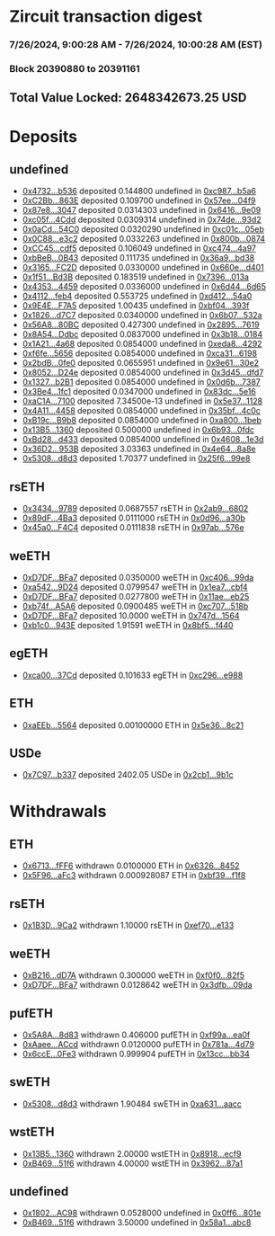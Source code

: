 # Zircuit transaction digest
### 7/26/2024, 9:00:28 AM - 7/26/2024, 10:00:28 AM (EST)
### Block 20390880 to 20391161

## Total Value Locked: 2648342673.25 USD

# Deposits
## undefined
- [0x4732...b536](https://etherscan.io/address/0x47323DB4ae87caE706FF228cb6BdEA8b2905b536) deposited 0.144800 undefined in [0xc987...b5a6](https://etherscan.io/tx/0x47323DB4ae87caE706FF228cb6BdEA8b2905b536)
- [0xC2Bb...863E](https://etherscan.io/address/0xC2BbA7cFE03b527020D7ECFf5278660042df863E) deposited 0.109700 undefined in [0x57ee...04f9](https://etherscan.io/tx/0xC2BbA7cFE03b527020D7ECFf5278660042df863E)
- [0x87e8...3047](https://etherscan.io/address/0x87e80944A46C0b3729442721036c0267d4063047) deposited 0.0314303 undefined in [0x6416...9e09](https://etherscan.io/tx/0x87e80944A46C0b3729442721036c0267d4063047)
- [0xc05f...4Cdd](https://etherscan.io/address/0xc05fD304EB743B428753F9b9DE45AcaA36Ba4Cdd) deposited 0.0309314 undefined in [0x74de...93d2](https://etherscan.io/tx/0xc05fD304EB743B428753F9b9DE45AcaA36Ba4Cdd)
- [0x0aCd...54C0](https://etherscan.io/address/0x0aCdFb142a3B7f6DCb504951fc7141a0536f54C0) deposited 0.0320290 undefined in [0xc01c...05eb](https://etherscan.io/tx/0x0aCdFb142a3B7f6DCb504951fc7141a0536f54C0)
- [0x0C88...e3c2](https://etherscan.io/address/0x0C88D6Aa7F258d2dbC82EC3e03F20C8106E7e3c2) deposited 0.0332263 undefined in [0x800b...0874](https://etherscan.io/tx/0x0C88D6Aa7F258d2dbC82EC3e03F20C8106E7e3c2)
- [0xCC45...cdf5](https://etherscan.io/address/0xCC45a7dc80Ec70508cc0271595139B407bC6cdf5) deposited 0.106049 undefined in [0xc474...4a97](https://etherscan.io/tx/0xCC45a7dc80Ec70508cc0271595139B407bC6cdf5)
- [0xbBeB...0B43](https://etherscan.io/address/0xbBeBe265d59F64dA8f1Ef89c8DCeB9630f950B43) deposited 0.111735 undefined in [0x36a9...bd38](https://etherscan.io/tx/0xbBeBe265d59F64dA8f1Ef89c8DCeB9630f950B43)
- [0x3165...FC2D](https://etherscan.io/address/0x316539d8c7C42EB60A579Cb3A791726893a5FC2D) deposited 0.0330000 undefined in [0x660e...d401](https://etherscan.io/tx/0x316539d8c7C42EB60A579Cb3A791726893a5FC2D)
- [0x1f51...Bd3B](https://etherscan.io/address/0x1f5199B554D4Ff2ef9D144873e242d37A69CBd3B) deposited 0.183519 undefined in [0x7396...013a](https://etherscan.io/tx/0x1f5199B554D4Ff2ef9D144873e242d37A69CBd3B)
- [0x4353...4459](https://etherscan.io/address/0x4353499FCE584c1E6e86d1be5985665D02D74459) deposited 0.0336000 undefined in [0x6d44...6d65](https://etherscan.io/tx/0x4353499FCE584c1E6e86d1be5985665D02D74459)
- [0x4112...feb4](https://etherscan.io/address/0x4112EFB4297F6e104dc6992Cd550fA491880feb4) deposited 0.553725 undefined in [0xd412...54a0](https://etherscan.io/tx/0x4112EFB4297F6e104dc6992Cd550fA491880feb4)
- [0x9E4E...F7A5](https://etherscan.io/address/0x9E4E6E06eFddE033953494dd72F1834A9BbbF7A5) deposited 1.00435 undefined in [0xbf04...393f](https://etherscan.io/tx/0x9E4E6E06eFddE033953494dd72F1834A9BbbF7A5)
- [0x1826...d7C7](https://etherscan.io/address/0x1826360bDa61A90230E25aDEF70b2Ac29450d7C7) deposited 0.0340000 undefined in [0x6b07...532a](https://etherscan.io/tx/0x1826360bDa61A90230E25aDEF70b2Ac29450d7C7)
- [0x56A8...80BC](https://etherscan.io/address/0x56A8fc347Fa028DD11D8D34d08914F019eeF80BC) deposited 0.427300 undefined in [0x2895...7619](https://etherscan.io/tx/0x56A8fc347Fa028DD11D8D34d08914F019eeF80BC)
- [0x8A54...Ddbc](https://etherscan.io/address/0x8A5472Ee5E9FB878bc9C2aD93273277D0186Ddbc) deposited 0.0837000 undefined in [0x3b18...0184](https://etherscan.io/tx/0x8A5472Ee5E9FB878bc9C2aD93273277D0186Ddbc)
- [0x1A21...4a68](https://etherscan.io/address/0x1A21bC4d1EDADE9B72D9c0ed0A0aE19D10404a68) deposited 0.0854000 undefined in [0xeda8...4292](https://etherscan.io/tx/0x1A21bC4d1EDADE9B72D9c0ed0A0aE19D10404a68)
- [0xf6fe...5656](https://etherscan.io/address/0xf6fe86094f0FF082B1c9eff6186F52A87Ef55656) deposited 0.0854000 undefined in [0xca31...6198](https://etherscan.io/tx/0xf6fe86094f0FF082B1c9eff6186F52A87Ef55656)
- [0x2bdB...0fe0](https://etherscan.io/address/0x2bdB67aa2A9f40107103D6E99F502F56490B0fe0) deposited 0.0655951 undefined in [0x9e61...30e2](https://etherscan.io/tx/0x2bdB67aa2A9f40107103D6E99F502F56490B0fe0)
- [0x8052...D24e](https://etherscan.io/address/0x8052c0Dd55eABB150661E97AFF20A07ae8b4D24e) deposited 0.0854000 undefined in [0x3d45...dfd7](https://etherscan.io/tx/0x8052c0Dd55eABB150661E97AFF20A07ae8b4D24e)
- [0x1327...b2B1](https://etherscan.io/address/0x1327D0E14CFb3546bA085d944771a63dF3DAb2B1) deposited 0.0854000 undefined in [0x0d6b...7387](https://etherscan.io/tx/0x1327D0E14CFb3546bA085d944771a63dF3DAb2B1)
- [0x3Be4...1fc1](https://etherscan.io/address/0x3Be41fAe4e894EC542Bc33496Ed81966f63f1fc1) deposited 0.0347000 undefined in [0x83dc...5e16](https://etherscan.io/tx/0x3Be41fAe4e894EC542Bc33496Ed81966f63f1fc1)
- [0xaC1A...7100](https://etherscan.io/address/0xaC1Ae6D4faA23E48Da7fA11C5780560A974D7100) deposited 7.34500e-13 undefined in [0x5e37...1128](https://etherscan.io/tx/0xaC1Ae6D4faA23E48Da7fA11C5780560A974D7100)
- [0x4A11...4458](https://etherscan.io/address/0x4A11cE32cc65E901641402e55B7A5f9478B84458) deposited 0.0854000 undefined in [0x35bf...4c0c](https://etherscan.io/tx/0x4A11cE32cc65E901641402e55B7A5f9478B84458)
- [0xB19c...B9b8](https://etherscan.io/address/0xB19c4604972bd50F4a023C62bc9606490071B9b8) deposited 0.0854000 undefined in [0xa800...1beb](https://etherscan.io/tx/0xB19c4604972bd50F4a023C62bc9606490071B9b8)
- [0x13B5...1360](https://etherscan.io/address/0x13B5eD82606D6BbA587f7927977ee833F00b1360) deposited 0.500000 undefined in [0x6b93...0fdc](https://etherscan.io/tx/0x13B5eD82606D6BbA587f7927977ee833F00b1360)
- [0xBd28...d433](https://etherscan.io/address/0xBd28a6E775395B2DBaE1E7F32090e967c0ded433) deposited 0.0854000 undefined in [0x4608...1e3d](https://etherscan.io/tx/0xBd28a6E775395B2DBaE1E7F32090e967c0ded433)
- [0x36D2...953B](https://etherscan.io/address/0x36D2C9a2d75682BcD6404CE109601ff56F2f953B) deposited 3.03363 undefined in [0x4e64...8a8e](https://etherscan.io/tx/0x36D2C9a2d75682BcD6404CE109601ff56F2f953B)
- [0x5308...d8d3](https://etherscan.io/address/0x53087a721eBe304a5934c41C8071e70a008bd8d3) deposited 1.70377 undefined in [0x25f6...99e8](https://etherscan.io/tx/0x53087a721eBe304a5934c41C8071e70a008bd8d3)
## rsETH
- [0x3434...9789](https://etherscan.io/address/0x34349c5569e7B846c3558961552D2202760A9789) deposited 0.0687557 rsETH in [0x2ab9...6802](https://etherscan.io/tx/0x34349c5569e7B846c3558961552D2202760A9789)
- [0x89dF...4Ba3](https://etherscan.io/address/0x89dFf3efC57CCbdd6fe5e3572B5007242Ae44Ba3) deposited 0.0111000 rsETH in [0x0d96...a30b](https://etherscan.io/tx/0x89dFf3efC57CCbdd6fe5e3572B5007242Ae44Ba3)
- [0x45a0...F4C4](https://etherscan.io/address/0x45a07AD80eC47F0cDfb48b78Ea0B1A5A1D4cF4C4) deposited 0.0111838 rsETH in [0x97ab...576e](https://etherscan.io/tx/0x45a07AD80eC47F0cDfb48b78Ea0B1A5A1D4cF4C4)
## weETH
- [0xD7DF...BFa7](https://etherscan.io/address/0xD7DF7E085214743530afF339aFC420c7c720BFa7) deposited 0.0350000 weETH in [0xc406...99da](https://etherscan.io/tx/0xD7DF7E085214743530afF339aFC420c7c720BFa7)
- [0xa542...9D24](https://etherscan.io/address/0xa54215a2c58310166eE20D5Af72035e821e89D24) deposited 0.0799547 weETH in [0x1ea7...cbf4](https://etherscan.io/tx/0xa54215a2c58310166eE20D5Af72035e821e89D24)
- [0xD7DF...BFa7](https://etherscan.io/address/0xD7DF7E085214743530afF339aFC420c7c720BFa7) deposited 0.0277800 weETH in [0x11ae...eb25](https://etherscan.io/tx/0xD7DF7E085214743530afF339aFC420c7c720BFa7)
- [0xb74f...A5A6](https://etherscan.io/address/0xb74ff70eE699fc7F8E08fe4223Cac0b2Ba71A5A6) deposited 0.0900485 weETH in [0xc707...518b](https://etherscan.io/tx/0xb74ff70eE699fc7F8E08fe4223Cac0b2Ba71A5A6)
- [0xD7DF...BFa7](https://etherscan.io/address/0xD7DF7E085214743530afF339aFC420c7c720BFa7) deposited 10.0000 weETH in [0x747d...1564](https://etherscan.io/tx/0xD7DF7E085214743530afF339aFC420c7c720BFa7)
- [0xb1c0...943E](https://etherscan.io/address/0xb1c0D822e2CD6d564D71B50aA02fdeE9D198943E) deposited 1.91591 weETH in [0x8bf5...f440](https://etherscan.io/tx/0xb1c0D822e2CD6d564D71B50aA02fdeE9D198943E)
## egETH
- [0xca00...37Cd](https://etherscan.io/address/0xca006c5ebC5aE1436e154bCf9cB37d14582437Cd) deposited 0.101633 egETH in [0xc296...e988](https://etherscan.io/tx/0xca006c5ebC5aE1436e154bCf9cB37d14582437Cd)
## ETH
- [0xaEEb...5564](https://etherscan.io/address/0xaEEbBE21A07b0c99cD8fE57d4748E436fF865564) deposited 0.00100000 ETH in [0x5e36...8c21](https://etherscan.io/tx/0xaEEbBE21A07b0c99cD8fE57d4748E436fF865564)
## USDe
- [0x7C97...b337](https://etherscan.io/address/0x7C97AF86a0f92bECEB712417fA0856188bb6b337) deposited 2402.05 USDe in [0x2cb1...9b1c](https://etherscan.io/tx/0x7C97AF86a0f92bECEB712417fA0856188bb6b337)
# Withdrawals
## ETH
- [0x6713...fFF6](https://etherscan.io/address/0x67137559413808A6c5343EA63Da8C5c1Ec09fFF6) withdrawn 0.0100000 ETH in [0x6326...8452](https://etherscan.io/tx/0x67137559413808A6c5343EA63Da8C5c1Ec09fFF6)
- [0x5F96...aFc3](https://etherscan.io/address/0x5F9649B06713FD4a7C764Ca079318E89ADA9aFc3) withdrawn 0.000928087 ETH in [0xbf39...f1f8](https://etherscan.io/tx/0x5F9649B06713FD4a7C764Ca079318E89ADA9aFc3)
## rsETH
- [0x1B3D...9Ca2](https://etherscan.io/address/0x1B3D4c5D743107afD3fEa9E175365EFf71129Ca2) withdrawn 1.10000 rsETH in [0xef70...e133](https://etherscan.io/tx/0x1B3D4c5D743107afD3fEa9E175365EFf71129Ca2)
## weETH
- [0xB216...dD7A](https://etherscan.io/address/0xB21661BD54d72183474218d2fD2F9BF73C8CdD7A) withdrawn 0.300000 weETH in [0xf0f0...82f5](https://etherscan.io/tx/0xB21661BD54d72183474218d2fD2F9BF73C8CdD7A)
- [0xD7DF...BFa7](https://etherscan.io/address/0xD7DF7E085214743530afF339aFC420c7c720BFa7) withdrawn 0.0128642 weETH in [0x3dfb...09da](https://etherscan.io/tx/0xD7DF7E085214743530afF339aFC420c7c720BFa7)
## pufETH
- [0x5A8A...8d83](https://etherscan.io/address/0x5A8AbAb80fC7aEb215cb332BBc0950c989B38d83) withdrawn 0.406000 pufETH in [0xf99a...ea0f](https://etherscan.io/tx/0x5A8AbAb80fC7aEb215cb332BBc0950c989B38d83)
- [0xAaee...ACcd](https://etherscan.io/address/0xAaee879c1F7fF8AD221487C83F7eDC1b0475ACcd) withdrawn 0.0120000 pufETH in [0x781a...4d79](https://etherscan.io/tx/0xAaee879c1F7fF8AD221487C83F7eDC1b0475ACcd)
- [0x6ccE...0Fe3](https://etherscan.io/address/0x6ccE281A9bf3dd8e04423d8E08DdD85F15910Fe3) withdrawn 0.999904 pufETH in [0x13cc...bb34](https://etherscan.io/tx/0x6ccE281A9bf3dd8e04423d8E08DdD85F15910Fe3)
## swETH
- [0x5308...d8d3](https://etherscan.io/address/0x53087a721eBe304a5934c41C8071e70a008bd8d3) withdrawn 1.90484 swETH in [0xa631...aacc](https://etherscan.io/tx/0x53087a721eBe304a5934c41C8071e70a008bd8d3)
## wstETH
- [0x13B5...1360](https://etherscan.io/address/0x13B5eD82606D6BbA587f7927977ee833F00b1360) withdrawn 2.00000 wstETH in [0x8918...ecf9](https://etherscan.io/tx/0x13B5eD82606D6BbA587f7927977ee833F00b1360)
- [0xB469...51f6](https://etherscan.io/address/0xB4697098cCf82c9EAdb6a84c80eb79fe46AD51f6) withdrawn 4.00000 wstETH in [0x3962...87a1](https://etherscan.io/tx/0xB4697098cCf82c9EAdb6a84c80eb79fe46AD51f6)
## undefined
- [0x1802...AC98](https://etherscan.io/address/0x1802A9221B33035A158bdc0cb98C1C042cFcAC98) withdrawn 0.0528000 undefined in [0x0ff6...801e](https://etherscan.io/tx/0x1802A9221B33035A158bdc0cb98C1C042cFcAC98)
- [0xB469...51f6](https://etherscan.io/address/0xB4697098cCf82c9EAdb6a84c80eb79fe46AD51f6) withdrawn 3.50000 undefined in [0x58a1...abc8](https://etherscan.io/tx/0xB4697098cCf82c9EAdb6a84c80eb79fe46AD51f6)
